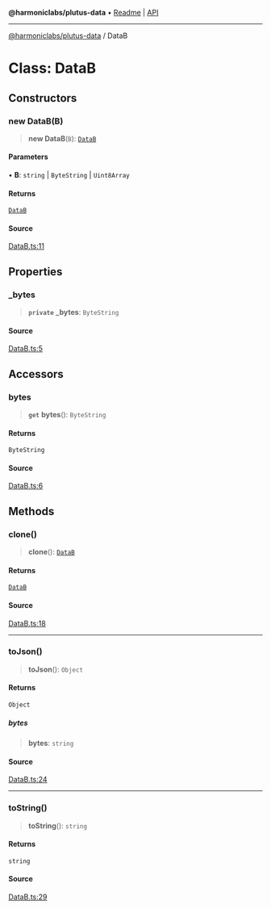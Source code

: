 **@harmoniclabs/plutus-data** • [Readme](../README) \| [API](../globals)

***

[@harmoniclabs/plutus-data](../README) / DataB

# Class: DataB

## Constructors

### new DataB(B)

> **new DataB**(`B`): [`DataB`](DataB)

#### Parameters

• **B**: `string` \| `ByteString` \| `Uint8Array`

#### Returns

[`DataB`](DataB)

#### Source

[DataB.ts:11](https://github.com/HarmonicLabs/plutus-data/blob/911664c/src/DataB.ts#L11)

## Properties

### \_bytes

> **`private`** **\_bytes**: `ByteString`

#### Source

[DataB.ts:5](https://github.com/HarmonicLabs/plutus-data/blob/911664c/src/DataB.ts#L5)

## Accessors

### bytes

> **`get`** **bytes**(): `ByteString`

#### Returns

`ByteString`

#### Source

[DataB.ts:6](https://github.com/HarmonicLabs/plutus-data/blob/911664c/src/DataB.ts#L6)

## Methods

### clone()

> **clone**(): [`DataB`](DataB)

#### Returns

[`DataB`](DataB)

#### Source

[DataB.ts:18](https://github.com/HarmonicLabs/plutus-data/blob/911664c/src/DataB.ts#L18)

***

### toJson()

> **toJson**(): `Object`

#### Returns

`Object`

##### bytes

> **bytes**: `string`

#### Source

[DataB.ts:24](https://github.com/HarmonicLabs/plutus-data/blob/911664c/src/DataB.ts#L24)

***

### toString()

> **toString**(): `string`

#### Returns

`string`

#### Source

[DataB.ts:29](https://github.com/HarmonicLabs/plutus-data/blob/911664c/src/DataB.ts#L29)
